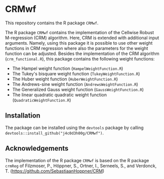 # CRMwf
 
This repository contains the R package `CRMwf`. 

The R package `CRMwf` contains the implementation of the Cellwise Robust M-regression (CRM) algorithm. Here, CRM is extended with additional input arguments. Namely, using this package it is possible to use other weight functions in CRM regression where also the parameters for the weight function can be adjusted. Besides the implementation of the CRM algorithm (`crm_functional.R`), this package contains the following weight functions: 
- The Hampel weight function (`HampelWeightFunction.R`)
- The Tukey's bisquare weight function (`TukeyWeightFunction.R`)
- The Huber weight function (`HuberWeightFunction.R`)
- The Andrews-sine weight function (`AndrewsWeightFunction.R`)
- The Generalized Gauss weight function (`GaussWeightFunction.R`)
- The linear quadratic quadratic weight function (`QuadraticWeightFunction.R`)

## Installation
The package can be installed using the `devtools` package by calling `devtools::install_github("j4c0d3h00g/CRMwf")`.

## Acknowledgements
The implementation of the R package `CRMwf` is based on the R package `crmReg` of Filzmoser, P., Höppner, S., Ortner, I., Serneels, S., and Verdonck, T. (https://github.com/SebastiaanHoppner/CRM)
